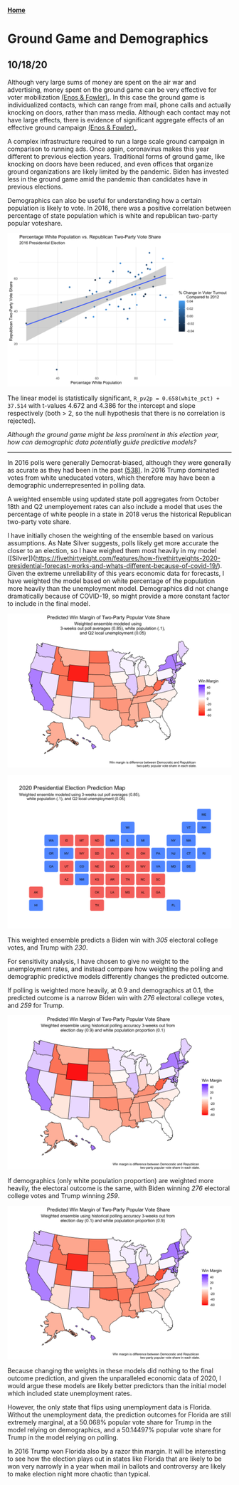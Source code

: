#### [Home](https://cassidybargell.github.io/election_analytics/)

# Ground Game and Demographics
## 10/18/20

Although very large sums of money are spent on the air war and advertising, money spent on the ground game can be very effective for voter mobilization [(Enos & Fowler).](https://www-cambridge-org.ezp-prod1.hul.harvard.edu/core/journals/political-science-research-and-methods/article/aggregate-effects-of-largescale-campaigns-on-voter-turnout/20C500B0DE62227873FD24CB3555F779). In this case the ground game is individualized contacts, which can range from mail, phone calls and actually knocking on doors, rather than mass media. Although each contact may not have large effects, there is evidence of significant aggregate effects of an effective ground campaign [(Enos & Fowler).](https://www-cambridge-org.ezp-prod1.hul.harvard.edu/core/journals/political-science-research-and-methods/article/aggregate-effects-of-largescale-campaigns-on-voter-turnout/20C500B0DE62227873FD24CB3555F779). 

A complex infrastructure required to run a large scale ground campaign in comparison to running ads. Once again, coronavirus makes this year different to previous election years. Traditional forms of ground game, like knocking on doors have been reduced, and even offices that organize ground organizations are likely limited by the pandemic. Biden has invested less in the ground game amid the pandemic than candidates have in previous elections. 

Demographics can also be useful for understanding how a certain population is likely to vote. In 2016, there was a positive correlation between percentage of state population which is white and republican two-party popular voteshare. 

![](../figures/10_18_white_vs_rep.png)

The linear model is statistically significant, ```R_pv2p = 0.658(white_pct) + 37.514``` with t-values 4.672 and 4.386 for the intercept and slope respectively (both > 2, so the null hypothesis that there is no correlation is rejected). 

*Although the ground game might be less prominent in this election year, how can demographic data potentially guide predictive models?*

<hr>

In 2016 polls were generally Democrat-biased, although they were generally as acurate as they had been in the past [(538)](https://fivethirtyeight.com/features/the-polls-are-all-right/). In 2016 Trump dominated votes from white uneducated voters, which therefore may have been a demographic underrepresented in polling data. 

A weighted ensemble using updated state poll aggregates from October 18th and Q2 unemployement rates can also include a model that uses the percentage of white people in a state in 2018 verus the historical Republican two-party vote share.

I have initially chosen the weighting of the ensemble based on various assumptions. As Nate Silver suggests, polls likely get more accurate the closer to an election, so I have weighed them most heavily in my model ([Silver])(https://fivethirtyeight.com/features/how-fivethirtyeights-2020-presidential-forecast-works-and-whats-different-because-of-covid-19/). Given the extreme unreliability of this years economic data for forecasts, I have weighted the model based on white percentage of the population more heavily than the unemployment model. Demographics did not change dramatically because of COVID-19, so might provide a more constant factor to include in the final model.  

![](../figures/10_18_weighted_ensemble.png)

![](../figures/10_18_weighted_ensemble_statebins.png)

This weighted ensemble predicts a Biden win with *305* electoral college votes, and Trump with *230*.

For sensitivity analysis, I have chosen to give no weight to the unemployment rates, and instead compare how weighting the polling and demographic predictive models differently changes the predicted outcome. 

If polling is weighted more heavily, at 0.9 and demographics at 0.1, the predicted outcome is a narrow Biden win with *276* electoral college votes, and *259* for Trump.

![](../figures/10_18_polling_statebins.png)

If demographics (only white population proportion) are weighted more heavily, the electoral outcome is the same, with Biden winning *276* electoral college votes and Trump winning *259*. 

![](../figures/10_18_demographic_statebins.png)

Because changing the weights in these models did nothing to the final outcome prediction, and given the unparalleled economic data of 2020, I would argue these models are likely better predictors than the initial model which included state unemployment rates.

However, the only state that flips using unemployment data is Florida. Without the unemployment data, the prediction outcomes for Florida are still extremely marginal, at a 50.068% popular vote share for Trump in the model relying on demographics, and a 50.14497% popular vote share for Trump in the model relying on polling. 

In 2016 Trump won Florida also by a razor thin margin. It will be interesting to see how the election plays out in states like Florida that are likely to be won very narrowly in a year when mail in ballots and controversy are likely to make election night more chaotic than typical.
